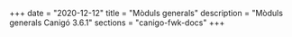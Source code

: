 +++
date        = "2020-12-12"
title       = "Mòduls generals"
description = "Mòduls generals Canigó 3.6.1"
sections    = "canigo-fwk-docs"
+++